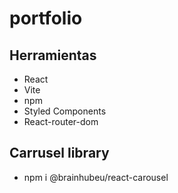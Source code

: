 # portfolio

## Herramientas 
- React 
- Vite
- npm
- Styled Components
- React-router-dom
## Carrusel library
- npm i @brainhubeu/react-carousel
